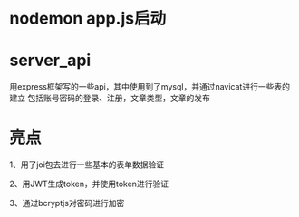 # nodemon app.js启动
# server_api
用express框架写的一些api，其中使用到了mysql，并通过navicat进行一些表的建立
包括账号密码的登录、注册，文章类型，文章的发布
# 亮点
1、用了joi包去进行一些基本的表单数据验证  

2、用JWT生成token，并使用token进行验证  

3、通过bcryptjs对密码进行加密
